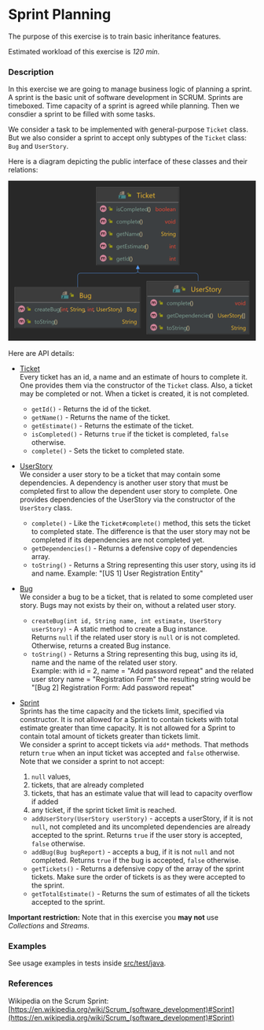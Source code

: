 # Sprint Planning

The purpose of this exercise is to train basic inheritance features.

Estimated workload of this exercise is _120 min_.

### Description

In this exercise we are going to manage business logic of planning a sprint.
A sprint is the basic unit of software development in SCRUM.
Sprints are timeboxed. Time capacity of a sprint is agreed while planning.
Then we consdier a sprint to be filled with some tasks.

We consider a task to be implemented with general-purpose `Ticket` class.
But we also consider a sprint to accept only subtypes of the `Ticket` class: `Bug` and `UserStory`.

Here is a diagram depicting the public interface of these classes and their relations:

![](uml.png)

Here are API details:

- [Ticket](src/main/java/com/epam/rd/autotasks/sprintplanning/tickets/Ticket.java)\
  Every ticket has an id, a name and an estimate of hours to complete it.
  One provides them via the constructor of the `Ticket` class.
  Also, a ticket may be completed or not. When a ticket is created, it is not completed.
    - `getId()` - Returns the id of the ticket.
    - `getName()`  - Returns the name of the ticket.
    - `getEstimate()` - Returns the estimate of the ticket.
    - `isCompleted()` - Returns `true` if the ticket is completed, `false` otherwise.
    - `complete()` - Sets the ticket to completed state.
- [UserStory](src/main/java/com/epam/rd/autotasks/sprintplanning/tickets/UserStory.java)\
  We consider a user story to be a ticket that may contain some dependencies.
  A dependency is another user story that must be completed first to allow the dependent user story to complete.
  One provides dependencies of the UserStory via the constructor of the `UserStory` class.
    - `complete()` - Like the `Ticket#complete()` method, this sets the ticket to completed state.
      The difference is that the user story may not be completed if its dependencies are not completed yet.
    - `getDependencies()` - Returns a defensive copy of dependencies array.
    - `toString()` - Returns a String representing this user story, using its id and name.
      Example: "\[US 1\] User Registration Entity"
- [Bug](src/main/java/com/epam/rd/autotasks/sprintplanning/tickets/Bug.java)\
  We consider a bug to be a ticket, that is related to some completed user story.
  Bugs may not exists by their on, without a related user story.
    - `createBug(int id, String name, int estimate, UserStory userStory)` - A static method to create a Bug instance.\
      Returns `null` if the related user story is `null` or is not completed. Otherwise, returns a created Bug instance.
    - `toString()` - Returns a String representing this bug, using its id, name and the name of the related user story.\
      Example: with id = 2, name = "Add password repeat" and the related user story name = "Registration Form"
      the resulting string would be "\[Bug 2\] Registration Form: Add password repeat"
- [Sprint](src/main/java/com/epam/rd/autotasks/sprintplanning/Sprint.java)\
  Sprints has the time capacity and the tickets limit, specified via constructor.
  It is not allowed for a Sprint to contain tickets with total estimate greater than time capacity.
  It is not allowed for a Sprint to contain total amount of tickets greater than tickets limit.\
  We consider a sprint to accept tickets via `add*` methods.
  That methods return `true` when an input ticket was accepted and `false` otherwise.
  Note that we consider a sprint to not accept:
    1. `null` values,
    2. tickets, that are already completed
    3. tickets, that has an estimate value that will lead to capacity overflow if added
    4. any ticket, if the sprint ticket limit is reached.

    - `addUserStory(UserStory userStory)` - accepts a userStory, if it is not `null`, not completed
      and its uncompleted dependencies are already accepted to the sprint.
      Returns `true` if the user story is accepted, `false` otherwise.
    - `addBug(Bug bugReport)` - accepts a bug, if it is not `null` and not completed.
      Returns `true` if the bug is accepted, `false` otherwise.
    - `getTickets()` - Returns a defensive copy of the array of the sprint tickets.
      Make sure the order of tickets is as they were accepted to the sprint.
    - `getTotalEstimate()` - Returns the sum of estimates of all the tickets accepted to the sprint.

**Important restriction:** Note that in this exercise you **may not** use *Collections* and *Streams*.

### Examples

See usage examples in tests inside [src/test/java](src/test/java).

### References

Wikipedia on the Scrum
Sprint: [https://en.wikipedia.org/wiki/Scrum_(software_development)#Sprint](https://en.wikipedia.org/wiki/Scrum_(software_development)#Sprint)
